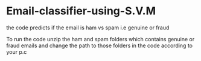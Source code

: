 # Email-classifier-using-S.V.M
the code predicts if the email is ham vs spam i.e genuine or fraud

To run the code unzip the ham and spam folders which contains genuine or fraud emails and change the path to those folders in the code according to your p.c
